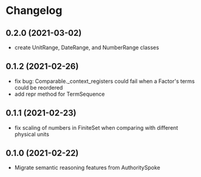 Changelog
=========
0.2.0 (2021-03-02)
------------------
- create UnitRange, DateRange, and NumberRange classes

0.1.2 (2021-02-26)
------------------
- fix bug: Comparable._context_registers could fail when a Factor's terms could be reordered
- add repr method for TermSequence

0.1.1 (2021-02-23)
------------------
- fix scaling of numbers in FiniteSet when comparing with different physical units

0.1.0 (2021-02-22)
------------------
- Migrate semantic reasoning features from AuthoritySpoke